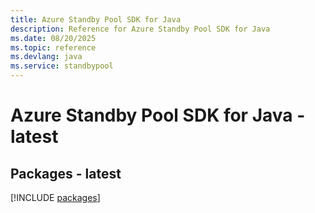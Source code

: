 ```yaml
---
title: Azure Standby Pool SDK for Java
description: Reference for Azure Standby Pool SDK for Java
ms.date: 08/20/2025
ms.topic: reference
ms.devlang: java
ms.service: standbypool
---
```

# Azure Standby Pool SDK for Java - latest
## Packages - latest
[!INCLUDE [packages](standby-pool-index.md)]